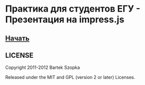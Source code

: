 Практика для студентов ЕГУ - Презентация на impress.js
============

[Начать](http://vladimirandropov.github.io/start/#/overview)
---------------

LICENSE
---------

Copyright 2011-2012 Bartek Szopka

Released under the MIT and GPL (version 2 or later) Licenses.


